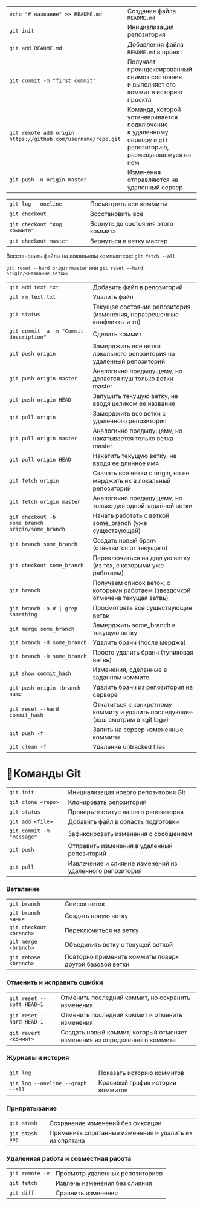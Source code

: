 |                                                              |                                                                                                                 |
|--------------------------------------------------------------|-----------------------------------------------------------------------------------------------------------------|
| `echo "# название" >> README.md`                             | Создание файла `README.md`                                                                                      |
| `git init`                                                   | Инициализация репозитория                                                                                       |
| `git add README.md`                                          | Добавления файла `README.md` в проект                                                                           |
| `git commit -m "first commit"`                               | Получает проиндексированный снимок состояния<br>и выполняет его коммит в историю проекта                        |
| `git remote add origin https://github.com/username/repo.git` | Команда, которой устанавливается подключение<br>к удаленному серверу и `git` репозиторию, размещающемуся на нем |
| `git push -u origin master`                                  | Изменения отправляются на удаленный сервер                                                                      |

|                              |                                    |
|------------------------------|------------------------------------|
| `git log --oneline`          | Посмотреть все коммиты             |
| `git checkout .`             | Восстановить все                   |
| `git checkout "код коммита"` | Вернуть до состояния этого коммита |
| `git checkout master`        | Вернуться в ветку мастер           |

Восстановить файлы на локальном компьютере:
`git fetch --all`

`git reset --hard origin/master` или `git reset --hard origin/<название_ветки>`

|                                                  |                                                                                  |
|--------------------------------------------------|----------------------------------------------------------------------------------|
| `git add text.txt`                               | Добавить файл в репозиторий                                                      |
| `git rm text.txt`                                | Удалить файл                                                                     |
| `git status`                                     | Текущее состояние репозитория (изменения, неразрешенные конфликты и тп)          |
| `git commit -a -m "Commit description"`          | Сделать коммит                                                                   |
| `git push origin`                                | Замерджить все ветки локального репозитория на удаленный репозиторий             |
| `git push origin master`                         | Аналогично предыдущему, но делается пуш только ветки master                      |
| `git push origin HEAD`                           | Запушить текущую ветку, не вводя целиком ее название                             |
| `git pull origin`                                | Замерджить все ветки с удаленного репозитория                                    |
| `git pull origin master`                         | Аналогично предыдущему, но накатывается только ветка master                      |
| `git pull origin HEAD`                           | Накатить текущую ветку, не вводя ее длинное имя                                  |
| `git fetch origin`                               | Скачать все ветки с origin, но не мерджить их в локальный репозиторий            |
| `git fetch origin master`                        | Аналогично предыдущему, но только для одной заданной ветки                       |
| `git checkout -b some_branch origin/some_branch` | Начать работать с веткой some_branch (уже существующей)                          |
| `git branch some_branch`                         | Создать новый бранч (ответвится от текущего)                                     |
| `git checkout some_branch`                       | Переключиться на другую ветку (из тех, с которыми уже работаем)                  |
| `git branch`                                     | Получаем список веток, с которыми работаем (звездочкой отмечена текущая ветвь)   |
| <code>git branch -a # \| grep something</code>   | Просмотреть все существующие ветви                                               |
| `git merge some_branch`                          | Замерджить some_branch в текущую ветку                                           |
| `git branch -d some_branch`                      | Удалить бранч (после мерджа)                                                     |
| `git branch -D some_branch`                      | Просто удалить бранч (тупиковая ветвь)                                           |
| `git show commit_hash`                           | Изменения, сделанные в заданном коммите                                          |
| `git push origin :branch-name`                   | Удалить бранч из репозитория на сервере                                          |
| `git reset --hard commit_hash`                   | Откатиться к конкретному коммиту и удалить последующие (хэш смотрим в «git log») |
| `git push -f`                                    | Залить на сервер измененные коммиты                                              |
| `git clean -f`                                   | Удаление untracked files                                                         |








# 📝Команды Git

|                           |                                                          |
|---------------------------|----------------------------------------------------------|
| `git init`                | Инициализация нового репозитория Git                     |
| `git clone <repo>`        | Клонировать репозиторий                                  |
| `git status`              | Проверьте статус вашего репозитория                      |
| `git add <file>`          | Добавить файл в область подготовки                       |
| `git commit -m "message"` | Зафиксировать изменения с сообщением                     |
| `git push`                | Отправить изменения в удаленный репозиторий              |
| `git pull`                | Извлечение и слияние изменений из удаленного репозитория |

### Ветвление

|                         |                                                        |
|-------------------------|--------------------------------------------------------|
| `git branch`            | Список веток                                           |
| `git branch <имя>`      | Создать новую ветку                                    |
| `git checkout <branch>` | Переключиться на ветку                                 |
| `git merge <branch>`    | Объединить ветку с текущей веткой                      |
| `git rebase <branch>`   | Повторно применить коммиты поверх другой базовой ветки |

### Отменить и исправить ошибки

|                           |                                                                           |
|---------------------------|---------------------------------------------------------------------------|
| `git reset --soft HEAD~1` | Отменить последний коммит, но сохранить изменения                         |
| `git reset --hard HEAD-1` | Отменить последний коммит и отменить изменения                            |
| `git revert <коммит>`     | Создать новый коммит, который отменяет изменения из определенного коммита |

### Журналы и история

|                                   |                                  |
|-----------------------------------|----------------------------------|
| `git log`                         | Показать историю коммитов        |
| `git log --oneline --graph --all` | Красивый график истории коммитов |

### Припрятывание

|                 |                                                         |
|-----------------|---------------------------------------------------------|
| `git stash`     | Сохранение изменений без фиксации                       |
| `git stash pop` | Применить спрятанные изменения и удалить их из спрятана |

### Удаленная работа и совместная работа

|                 |                                 |
|-----------------|---------------------------------|
| `git remote -v` | Просмотр удаленных репозиториев |
| `git fetch`     | Извлечь изменения без слияния   |
| `git diff`      | Сравнить изменения              |
